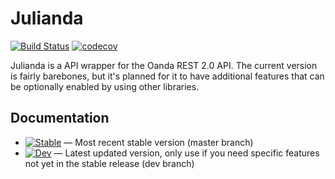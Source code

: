 # Julianda

[![Build Status][travis-ci-badge]][travis-ci]
[![codecov][code-cov-badge]][code-cov]

Julianda is a API wrapper for the Oanda REST 2.0 API. The current version is fairly barebones, but it's planned for it to have additional features that can be optionally enabled by using other libraries.

## Documentation
 - [![Stable][docs-stable-badge]][docs-stable] &mdash; Most recent stable version (master branch)
 - [![Dev][docs-dev-badge]][docs-dev] &mdash; Latest updated version, only use if you need specific features not yet in the stable release (dev branch)

[travis-ci]: https://travis-ci.org/CalebDepatie/Julianda
[travis-ci-badge]: https://travis-ci.org/CalebDepatie/Julianda.svg?branch=master

[code-cov]: https://codecov.io/gh/CalebDepatie/Julianda
[code-cov-badge]: https://codecov.io/gh/CalebDepatie/Julianda/branch/master/graph/badge.svg

[docs-stable]: https://calebdepatie.github.io/Julianda/stable
[docs-stable-badge]: https://img.shields.io/badge/docs-stable-blue.svg

[docs-dev]: https://calebdepatie.github.io/Julianda/dev
[docs-dev-badge]: https://img.shields.io/badge/docs-dev-blue.svg
